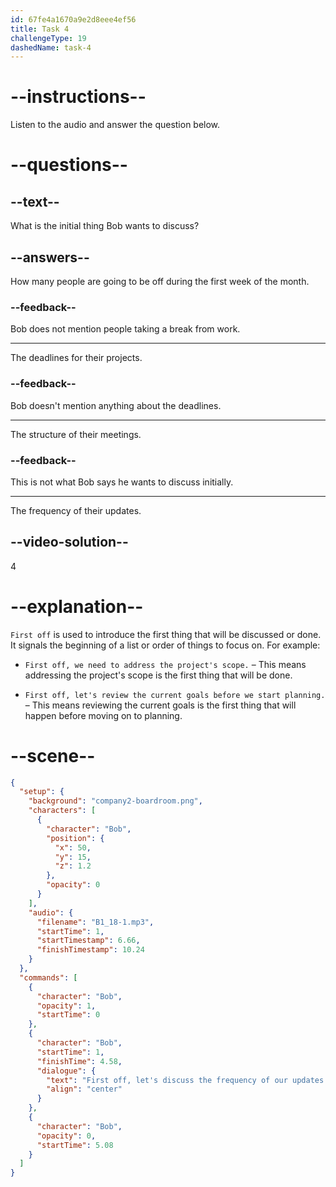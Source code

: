 ```yaml
---
id: 67fe4a1670a9e2d8eee4ef56
title: Task 4
challengeType: 19
dashedName: task-4
---
```


<!-- (Audio) Bob: First off, let's discuss the frequency of our updates. -->

# --instructions--

Listen to the audio and answer the question below.

# --questions--

## --text--

What is the initial thing Bob wants to discuss?

## --answers--

How many people are going to be off during the first week of the month.

### --feedback--

Bob does not mention people taking a break from work.

---

The deadlines for their projects.

### --feedback--

Bob doesn't mention anything about the deadlines.

---

The structure of their meetings.

### --feedback--

This is not what Bob says he wants to discuss initially.

---

The frequency of their updates.

## --video-solution--

4

# --explanation--

`First off` is used to introduce the first thing that will be discussed or done. It signals the beginning of a list or order of things to focus on. For example:

- `First off, we need to address the project's scope.` – This means addressing the project's scope is the first thing that will be done.

- `First off, let's review the current goals before we start planning.` – This means reviewing the current goals is the first thing that will happen before moving on to planning.

# --scene--

```json
{
  "setup": {
    "background": "company2-boardroom.png",
    "characters": [
      {
        "character": "Bob",
        "position": {
          "x": 50,
          "y": 15,
          "z": 1.2
        },
        "opacity": 0
      }
    ],
    "audio": {
      "filename": "B1_18-1.mp3",
      "startTime": 1,
      "startTimestamp": 6.66,
      "finishTimestamp": 10.24
    }
  },
  "commands": [
    {
      "character": "Bob",
      "opacity": 1,
      "startTime": 0
    },
    {
      "character": "Bob",
      "startTime": 1,
      "finishTime": 4.58,
      "dialogue": {
        "text": "First off, let's discuss the frequency of our updates.",
        "align": "center"
      }
    },
    {
      "character": "Bob",
      "opacity": 0,
      "startTime": 5.08
    }
  ]
}
```
